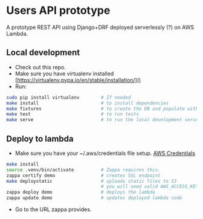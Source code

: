 
# Users API prototype

A prototype REST API using Django+DRF deployed serverlessly (?) on AWS Lambda.

## Local development

- Check out this repo.
- Make sure you have virtualenv installed [https://virtualenv.pypa.io/en/stable/installation/]()
- Run:

```sh
sudo pip install virtualenv        # If needed
make install                       # to install dependencies
make fixtures                      # to create the DB and populate with random users.
make test                          # to run tests
make serve                         # to run the local development server
```

## Deploy to lambda

- Make sure you have your ~/.aws/credentials file setup. [AWS Credentials](https://aws.amazon.com/blogs/security/a-new-and-standardized-way-to-manage-credentials-in-the-aws-sdks/) 

```sh
make install
source .venv/bin/activate          # Zappa requires this.
zappa certify demo                 # creates SSL endpoint
make deploystatic                  # uploads static files to S3
                                   # you will need valid AWS_ACCESS_KEY_ID  & AWS_SECRET_ACCESS_KEY in your env.
zappa deploy demo                  # deploys the lambda
zappa update demo                  # updates deployed lambda code

```
- Go to the URL zappa provides.
